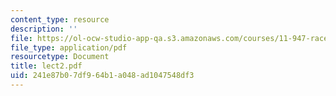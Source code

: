 ```yaml
---
content_type: resource
description: ''
file: https://ol-ocw-studio-app-qa.s3.amazonaws.com/courses/11-947-race-immigration-and-planning-spring-2005/241e87b07df964b1a048ad1047548df3_lect2.pdf
file_type: application/pdf
resourcetype: Document
title: lect2.pdf
uid: 241e87b0-7df9-64b1-a048-ad1047548df3
---
```

